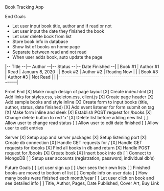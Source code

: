 Book Tracking App

End Goals
* Let user input book title, author and if read or not
* Let user input the date they finished the book
* Let user delete book from list
* Store book info in database
* Show list of books on home page
* Separate between read and not read
* When user adds book, auto update the page

|-- Title --|-- Author --|-- Status --|-- Date Finished --|
| Book #1   | Author #1  | Read       | January 8, 2020   |
| Book #2   | Author #2  | Readng Now |                   |
| Book #3   | Author #3  | Not Read   |                   |
|---------------------------------------------------------|


Front End
[X] Make rough design of page layout
[X] Create index.html
[X] Add links for styles.css, skeleton.css, client.js
[X] Create page header
[X] Add sample books and style inline
[X] Create form to input books (title, author, status, date finished)
[X] Add event listener for form submit on <a> tag
[X] Make form inline and sleek
[X] Establish POST request for /books
[X] Change delete button to red 'x'
[X] Delete list before adding new list
[ ] Allow user to change read status
[ ] Allow user to edit date finished
[ ] Allow user to edit entries


Server
[X] Setup app and server packages
[X] Setup listening port
[X] Create db connection
[X] Handle GET requests for /
[X] Handle GET requests for /books
    [X] Find all books in db and return
[X] Handle POST request for /books
    [X] Create book
    [X] Insert book into db
[ ] Connect to MongoDB
[ ] Setup user accounts (registration, password, individual db's)











Future Goals
[ ] Let user sign up
[ ] User sees their own lists
[ ] Finished books are moved to bottom of list
[ ] Compile info on user data
  [ ] How many books were finished each month/year
[ ] Let user click on book and see detailed info
  [ ] Title, Author, Pages, Date Published, Cover Art, Buy Link